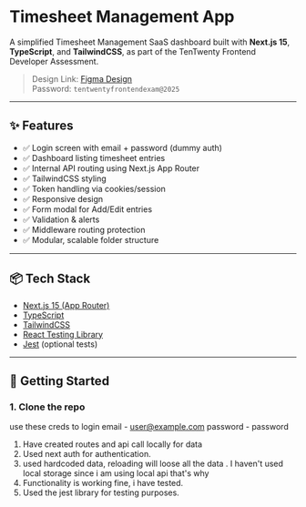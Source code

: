 # Timesheet Management App

A simplified Timesheet Management SaaS dashboard built with **Next.js 15**, **TypeScript**, and **TailwindCSS**, as part of the TenTwenty Frontend Developer Assessment.

> Design Link: [Figma Design](https://www.figma.com/design/WiVYDkslcyYux1T7lOZUsR/TenTwenty-Frontend-Exam-2025---Technical-Dashboard?node-id=0-1&t=E7C3BFNZbHGVQW9v-1)  
> Password: `tentwentyfrontendexam@2025`

---

## ✨ Features

- ✅ Login screen with email + password (dummy auth)
- ✅ Dashboard listing timesheet entries
- ✅ Internal API routing using Next.js App Router
- ✅ TailwindCSS styling
- ✅ Token handling via cookies/session
- ✅ Responsive design
- ✅ Form modal for Add/Edit entries
- ✅ Validation & alerts
- ✅ Middleware routing protection
- ✅ Modular, scalable folder structure

---

## 📦 Tech Stack

- [Next.js 15 (App Router)](https://nextjs.org/)
- [TypeScript](https://www.typescriptlang.org/)
- [TailwindCSS](https://tailwindcss.com/)
- [React Testing Library](https://testing-library.com/)
- [Jest](https://jestjs.io/) (optional tests)

---

## 🚀 Getting Started

### 1. Clone the repo

use these creds to login
 email - user@example.com
 password - password


1. Have created routes and api call locally for data 
2. Used next auth for authentication.
3. used hardcoded data, reloading will loose all the data . I haven't used local storage since i am using local api that's why
4. Functionality is working fine, i have tested.
5. Used the jest library for testing purposes.
